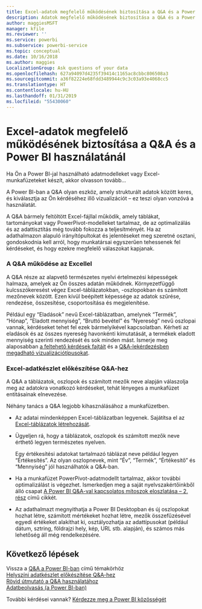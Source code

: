 ```yaml
---
title: Excel-adatok megfelelő működésének biztosítása a Q&A és a Power BI használatánál
description: Adatok megfelelő működésének biztosítása a Q&A és a Power BI használatánál
author: maggiesMSFT
manager: kfile
ms.reviewer: ''
ms.service: powerbi
ms.subservice: powerbi-service
ms.topic: conceptual
ms.date: 10/16/2018
ms.author: maggies
LocalizationGroup: Ask questions of your data
ms.openlocfilehash: 627a94097d4235f39414c1165ac8cbbc806508a3
ms.sourcegitcommit: a36f82224e68fdd3489944c9c3c03a93e4068cc5
ms.translationtype: HT
ms.contentlocale: hu-HU
ms.lasthandoff: 01/31/2019
ms.locfileid: "55430060"
---
```

# <a name="how-to-make-your-excel-data-work-well-with-qa-in-power-bi"></a>Excel-adatok megfelelő működésének biztosítása a Q&A és a Power BI használatánál
Ha Ön a Power BI-jal használható adatmodelleket vagy Excel-munkafüzeteket készít, akkor olvasson tovább...

A Power BI-ban a Q&A olyan eszköz, amely strukturált adatok között keres, és kiválasztja az Ön kérdéséhez illő vizualizációt – ez teszi olyan vonzóvá a használatát.   

A Q&A bármely feltöltött Excel-fájllal működik, amely táblákat, tartományokat vagy PowerPivot-modelleket tartalmaz, de az optimalizálás és az adattisztítás még tovább fokozza a teljesítményét.  Ha az adathalmazon alapuló irányítópultokat és jelentéseket meg szeretné osztani, gondoskodnia kell arról, hogy munkatársai egyszerűen tehessenek fel kérdéseket, és hogy ezekre megfelelő válaszokat kapjanak.

### <a name="how-qa-works-with-excel"></a>A Q&A működése az Excellel
A Q&A része az alapvető természetes nyelvi értelmezési képességek halmaza, amelyek az Ön összes adatán működnek. Környezetfüggő kulcsszókeresést végez Excel-táblázatokban, -oszlopokban és számított mezőnevek között. Ezen kívül beépített képessége az adatok szűrése, rendezése, összesítése, csoportosítása és megjelenítése. 

Például egy “Eladások” nevű Excel-táblázatban, amelynek “Termék”, “Hónap”, “Eladott mennyiség”, “Bruttó bevétel” és “Nyereség” nevű oszlopai vannak, kérdéseket tehet fel ezek bármelyikével kapcsolatban.  Kérheti az eladások és az összes nyereség havonkénti kimutatását, a termékek eladott mennyiség szerinti rendezését és sok minden mást. Ismerje meg alaposabban [a feltehető kérdések fajtáit](consumer/end-user-q-and-a.md) és a [Q&A-lekérdezésben megadható vizualizációtípusokat](visuals/power-bi-visualization-types-for-reports-and-q-and-a.md).

### <a name="prepare-an-excel-dataset-for-qa"></a>Excel-adatkészlet előkészítése Q&A-hez
A Q&A a táblázatok, oszlopok és számított mezők neve alapján válaszolja meg az adatokra vonatkozó kérdéseket, tehát lényeges a munkafüzet entitásainak elnevezése.

Néhány tanács a Q&A legjobb kihasználásához a munkafüzetben.

* Az adatai mindenképpen Excel-táblázatban legyenek. Sajátítsa el az [Excel-táblázatok létrehozását](https://support.office.com/article/Create-an-Excel-table-in-a-worksheet-e81aa349-b006-4f8a-9806-5af9df0ac664).
* Ügyeljen rá, hogy a táblázatok, oszlopok és számított mezők neve érthető legyen természetes nyelven.
  
  Egy értékesítési adatokat tartalmazó táblázat neve például legyen “Értékesítés”. Az olyan oszlopnevek, mint “Év”, “Termék”, “Értékesítő” és “Mennyiség” jól használhatók a Q&A-ban.

* Ha a munkafüzet PowerPivot-adatmodellt tartalmaz, akkor további optimalizálást is végezhet. Ismerkedjen meg a saját nyelvszakértőinkből álló csapat [A Power BI Q&A-val kapcsolatos mítoszok eloszlatása – 2. rész](http://blogs.msdn.com/b/powerbi/archive/2014/02/27/demystifying-power-bi-q-amp-a-part-2.aspx) című cikkét.

* Az adathalmazt megnyithatja a Power BI Desktopban és új oszlopokat hozhat létre, számított mértékeket hozhat létre, mezők összefűzésével egyedi értékeket alakíthat ki, osztályozhatja az adattípusokat (például dátum, sztring, földrajzi hely, kép, URL stb. alapján), és számos más lehetőség áll még rendelkezésére.

## <a name="next-steps"></a>Következő lépések
Vissza a [Q&A a Power BI-ban](consumer/end-user-q-and-a.md) című témakörhöz  
[Helyszíni adatkészlet előkészítése Q&A-hez](service-q-and-a-direct-query.md)   
[Rövid útmutató a Q&A használatához](power-bi-visualization-introduction-to-q-and-a.md)  
[Adatbeolvasás (a Power BI-ban)](service-get-data.md)  

További kérdései vannak? [Kérdezze meg a Power BI közösségét](http://community.powerbi.com/)

